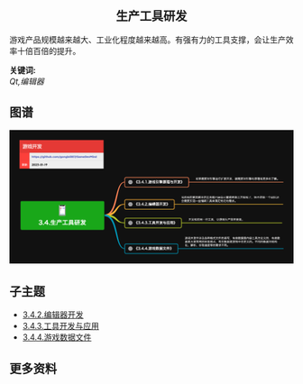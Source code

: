 <h2 align="center">生产工具研发</h2>
<p>
游戏产品规模越来越大、工业化程度越来越高。有强有力的工具支撑，会让生产效率十倍百倍的提升。
</p>

**关键词:**<br/>
*Qt,编辑器*

## 图谱
![图片加载中...](../exports/3.4.生产工具研发.png?raw=true)

## 子主题
* [3.4.2.编辑器开发](3.4.2.编辑器开发.md)
* [3.4.3.工具开发与应用](3.4.3.工具开发与应用.md)
* [3.4.4.游戏数据文件](3.4.4.游戏数据文件.md)

## 更多资料
